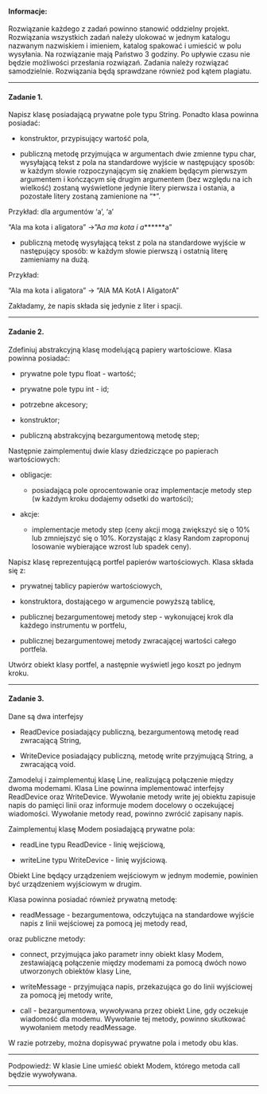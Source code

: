 #### Informacje:

Rozwiązanie każdego z zadań powinno stanowić oddzielny projekt. Rozwiązania wszystkich zadań należy ulokować w jednym katalogu nazwanym nazwiskiem i imieniem, katalog spakować i umieścić w polu wysyłania. Na rozwiązanie mają Państwo 3 godziny. Po upływie czasu nie będzie możliwości przesłania rozwiązań. Zadania należy rozwiązać samodzielnie. Rozwiązania będą sprawdzane również pod kątem plagiatu.

---

#### Zadanie 1.

Napisz klasę posiadającą prywatne pole typu String. Ponadto klasa powinna posiadać:

- konstruktor, przypisujący wartość pola,

- publiczną metodę przyjmująca w argumentach dwie zmienne typu char,  wysyłającą tekst z pola na standardowe wyjście w następujący sposób: w każdym słowie rozpoczynającym się znakiem będącym pierwszym argumentem  i kończącym się drugim argumentem (bez względu na ich wielkość) zostaną wyświetlone jedynie litery pierwsza i ostania, a pozostałe litery zostaną zamienione na “*”. 

Przykład: dla argumentów ‘a’, ‘a’

“Ala ma kota i aligatora” ->”A*a ma kota i a*******a”

- publiczną metodę wysyłającą tekst z pola na standardowe wyjście w następujący sposób: w każdym słowie pierwszą i ostatnią literę zamieniamy na dużą.

Przykład: 

“Ala ma kota i aligatora” -> “AlA MA KotA I AligatorA”

Zakładamy, że napis składa się jedynie z liter i spacji.

---

#### Zadanie 2.

Zdefiniuj abstrakcyjną klasę modelującą papiery wartościowe. Klasa powinna posiadać:

- prywatne pole typu float - wartość;

- prywatne pole typu int - id;

- potrzebne akcesory;

- konstruktor;

- publiczną abstrakcyjną bezargumentową metodę step; 

Następnie zaimplementuj dwie klasy dziedziczące po papierach wartościowych:

- obligacje:

  - posiadającą pole oprocentowanie oraz implementacje metody step (w każdym kroku dodajemy odsetki do wartości);

- akcje:

  - implementacje metody step (ceny akcji mogą zwiększyć się o 10% lub zmniejszyć się o 10%. Korzystając z klasy Random zaproponuj losowanie wybierające wzrost lub spadek ceny).

Napisz klasę reprezentującą portfel papierów wartościowych. Klasa składa się z:

- prywatnej tablicy papierów wartościowych,

- konstruktora, dostającego w argumencie powyższą tablicę,

- publicznej bezargumentowej metody step - wykonującej krok dla każdego instrumentu w portfelu,

- publicznej bezargumentowej metody zwracającej wartości całego portfela.

Utwórz obiekt klasy portfel, a następnie wyświetl jego koszt po jednym kroku.

---

#### Zadanie 3.

Dane są dwa interfejsy

- ReadDevice posiadający publiczną, bezargumentową metodę read zwracającą String,

- WriteDevice posiadający publiczną, metodę write przyjmującą String, a zwracającą void.

 

Zamodeluj i zaimplementuj klasę Line, realizującą połączenie między dwoma modemami. Klasa Line powinna implementować interfejsy ReadDevice oraz WriteDevice. Wywołanie metody write jej obiektu zapisuje napis do pamięci linii oraz informuje modem docelowy o oczekującej wiadomości. Wywołanie metody read, powinno zwrócić zapisany napis.

 

Zaimplementuj klasę Modem posiadającą prywatne pola:

- readLine typu ReadDevice - linię wejściową,

- writeLine typu WriteDevice - linię wyjściową.

Obiekt Line będący urządzeniem wejściowym w jednym modemie, powinien być urządzeniem wyjściowym w drugim.

Klasa powinna posiadać również prywatną metodę:

- readMessage - bezargumentowa, odczytująca na standardowe wyjście napis z linii wejściowej za pomocą jej metody read,

oraz publiczne metody:

- connect, przyjmująca jako parametr inny obiekt klasy Modem, zestawiającą połączenie między modemami za pomocą dwóch nowo utworzonych obiektów klasy Line,

- writeMessage - przyjmująca napis, przekazująca go do linii wyjściowej za pomocą jej metody write,

- call - bezargumentowa, wywoływana przez obiekt Line, gdy oczekuje wiadomość dla modemu. Wywołanie tej metody, powinno skutkować wywołaniem metody readMessage.

 

W razie potrzeby, można dopisywać prywatne pola i metody obu klas. 

---

Podpowiedź: W klasie Line umieść obiekt Modem, którego metoda call będzie wywoływana.

---
